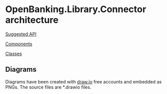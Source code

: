 # OpenBanking.Library.Connector architecture

[Suggested API](Suggested_API_endpoints.md)

[Components](Components.md)

[Classes](OBC_Connector_Classes.md)

## Diagrams

Diagrams have been created with [draw.io](https://www.draw.io/) free accounts and embedded as PNGs. The  source files are *.drawio files.
